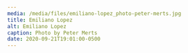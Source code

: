 ```yaml
---
media: /media/files/emiliano-lopez_photo-peter-merts.jpg
title: Emiliano Lopez
alt: Emiliano Lopez
caption: Photo by Peter Merts
date: 2020-09-21T19:01:00-0500
---
```

